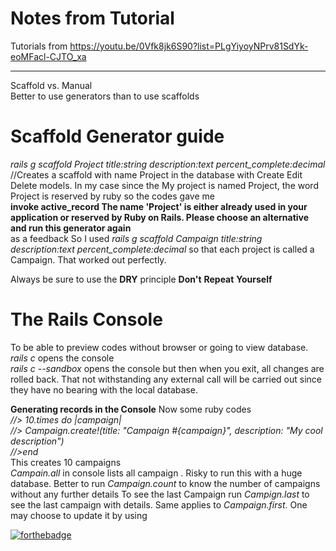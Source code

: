 # Notes from Tutorial
Tutorials from https://youtu.be/0Vfk8jk6S90?list=PLgYiyoyNPrv81SdYk-eoMFacl-CJTO_xa <hr>
Scaffold vs. Manual <br>
Better to use generators than to use scaffolds 

# Scaffold Generator guide
_rails g scaffold Project title:string description:text percent_complete:decimal_ //Creates a scaffold with name Project in the database with Create Edit Delete models. In my case since the My project is named Project, the word Project is reserved by ruby so the codes gave me<br>
**invoke  active_record
The name 'Project' is either already used in your application or reserved by Ruby on Rails. Please choose an alternative and run this generator again** <br>as a feedback So I used 
_rails g scaffold Campaign title:string description:text percent_complete:decimal_ so that each project is called a Campaign. That worked out perfectly. 

Always be sure to use the **DRY** principle
**Don't**
**Repeat** 
**Yourself** 

# The Rails Console
To be able to preview codes without browser or going to view database. 
_rails c_ opens the console<br>
_rails c --sandbox_ opens the console but then when you exit, all changes are rolled back. That not withstanding any external call will be carried out since they have no bearing with the local database. 

**Generating records in the Console**
Now some ruby codes <br>
_//> 10.times do |campaign|<br>
//> Campaign.create!(title: "Campaign #{campaign}", description: "My cool description")<br>
//>end_<br>
This creates 10 campaigns<br>
_Campain.all_ in console lists all campaign . Risky to run this with a huge database. 
Better to run _Campaign.count_ to know the number of campaigns without any further details
To see the last Campaign run _Campign.last_ to see the last campaign with details. Same applies to _Campaign.first_.
One may choose to update it by using 

[![forthebadge](http://forthebadge.com/images/badges/built-with-love.svg)](https://nixce.com)
